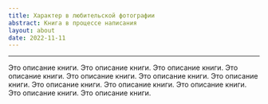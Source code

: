 ```yaml
---
title: Характер в любительской фотографии
abstract: Книга в процессе написания
layout: about
date: 2022-11-11
---
```


---
Это описание книги. Это описание книги. Это описание книги. Это описание книги. Это описание книги. Это описание книги. Это описание книги. Это описание книги. Это описание книги. Это описание книги. Это описание книги. Это описание книги.
